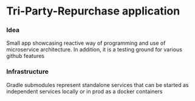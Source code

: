 # Tri-Party-Repurchase application

### Idea
Small app showcasing reactive way of programming and use of microservice architecture. In addition, it is a testing ground for various github features 

### Infrastructure
Gradle submodules represent standalone services that can be started as independent services locally or in prod as a docker containers 

